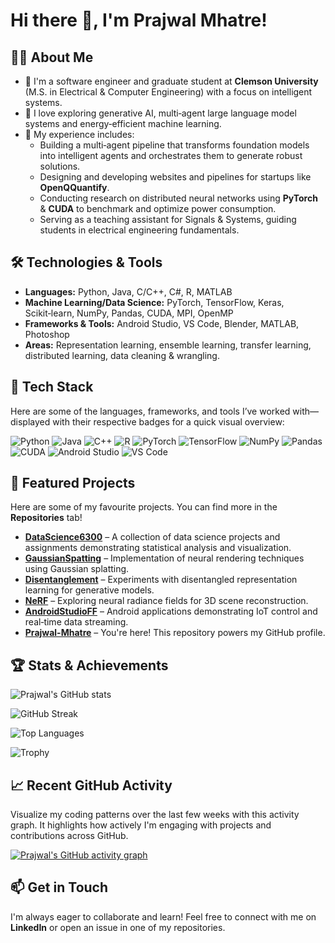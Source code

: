 # Hi there 👋, I'm **Prajwal Mhatre**!

## 👨‍💻 About Me
- 🧠 I'm a software engineer and graduate student at **Clemson University** (M.S. in Electrical & Computer Engineering) with a focus on intelligent systems.
- 🤖 I love exploring generative AI, multi‑agent large language model systems and energy‑efficient machine learning.
- 💼 My experience includes:
  - Building a multi‑agent pipeline that transforms foundation models into intelligent agents and orchestrates them to generate robust solutions.
  - Designing and developing websites and pipelines for startups like **OpenQQuantify**.
  - Conducting research on distributed neural networks using **PyTorch** & **CUDA** to benchmark and optimize power consumption.
  - Serving as a teaching assistant for Signals & Systems, guiding students in electrical engineering fundamentals.

## 🛠️ Technologies & Tools
- **Languages:** Python, Java, C/C++, C#, R, MATLAB
- **Machine Learning/Data Science:** PyTorch, TensorFlow, Keras, Scikit‑learn, NumPy, Pandas, CUDA, MPI, OpenMP
- **Frameworks & Tools:** Android Studio, VS Code, Blender, MATLAB, Photoshop
- **Areas:** Representation learning, ensemble learning, transfer learning, distributed learning, data cleaning & wrangling.

## 🧰 Tech Stack

Here are some of the languages, frameworks, and tools I’ve worked with—displayed with their respective badges for a quick visual overview:

![Python](https://img.shields.io/badge/Python-3776AB?style=for-the-badge&logo=python&logoColor=white)
![Java](https://img.shields.io/badge/Java-007396?style=for-the-badge&logo=openjdk&logoColor=white)
![C++](https://img.shields.io/badge/C%2B%2B-00599C?style=for-the-badge&logo=c%2B%2B&logoColor=white)
![R](https://img.shields.io/badge/R-276DC3?style=for-the-badge&logo=r&logoColor=white)
![PyTorch](https://img.shields.io/badge/PyTorch-EE4C2C?style=for-the-badge&logo=PyTorch&logoColor=white)
![TensorFlow](https://img.shields.io/badge/TensorFlow-FF6F00?style=for-the-badge&logo=tensorflow&logoColor=white)
![NumPy](https://img.shields.io/badge/NumPy-013243?style=for-the-badge&logo=numpy&logoColor=white)
![Pandas](https://img.shields.io/badge/Pandas-150458?style=for-the-badge&logo=pandas&logoColor=white)
![CUDA](https://img.shields.io/badge/CUDA-76B900?style=for-the-badge&logo=nvidia&logoColor=white)
![Android Studio](https://img.shields.io/badge/Android%20Studio-3DDC84?style=for-the-badge&logo=android-studio&logoColor=white)
![VS Code](https://img.shields.io/badge/VS%20Code-007ACC?style=for-the-badge&logo=visual-studio-code&logoColor=white)

## 📌 Featured Projects
Here are some of my favourite projects. You can find more in the **Repositories** tab!
- [**DataScience6300**](https://github.com/Prajwal-Mhatre/DataScience6300) – A collection of data science projects and assignments demonstrating statistical analysis and visualization.
- [**GaussianSpatting**](https://github.com/Prajwal-Mhatre/GaussianSpatting) – Implementation of neural rendering techniques using Gaussian splatting.
- [**Disentanglement**](https://github.com/Prajwal-Mhatre/Disentanglement) – Experiments with disentangled representation learning for generative models.
- [**NeRF**](https://github.com/Prajwal-Mhatre/NeRF) – Exploring neural radiance fields for 3D scene reconstruction.
- [**AndroidStudioFF**](https://github.com/Prajwal-Mhatre/AndroidStudioFF) – Android applications demonstrating IoT control and real‑time data streaming.
- [**Prajwal-Mhatre**](https://github.com/Prajwal-Mhatre/Prajwal-Mhatre) – You're here! This repository powers my GitHub profile.

## 🏆 Stats & Achievements
<!--
![GitHub Streak](https://streak-stats.demolab.com/?user=Prajwal-Mhatre&theme=default)
![Top Langs](https://github-readme-stats.vercel.app/api/top-langs/?username=Prajwal-Mhatre&layout=compact&langs_count=6)
-->
![Prajwal's GitHub stats](https://github-readme-stats.vercel.app/api?username=Prajwal-Mhatre&show_icons=true&theme=transparent)

![GitHub Streak](https://streak-stats.demolab.com/?user=Prajwal-Mhatre&theme=default)

![Top Languages](https://github-readme-stats.vercel.app/api/top-langs/?username=Prajwal-Mhatre&layout=compact&theme=transparent)

![Trophy](https://github-profile-trophy.vercel.app/?username=Prajwal-Mhatre&theme=flat&column=4)

## 📈 Recent GitHub Activity

Visualize my coding patterns over the last few weeks with this activity graph. It highlights how actively I'm engaging with projects and contributions across GitHub.

[![Prajwal's GitHub activity graph](https://github-readme-activity-graph.vercel.app/graph?username=Prajwal-Mhatre&theme=github)](https://github.com/Ashutosh00710/github-readme-activity-graph)

## 📫 Get in Touch
I'm always eager to collaborate and learn! Feel free to connect with me on **LinkedIn** or open an issue in one of my repositories.

<!--
Fun fact: I love building things that bridge the physical and digital worlds.
-->
